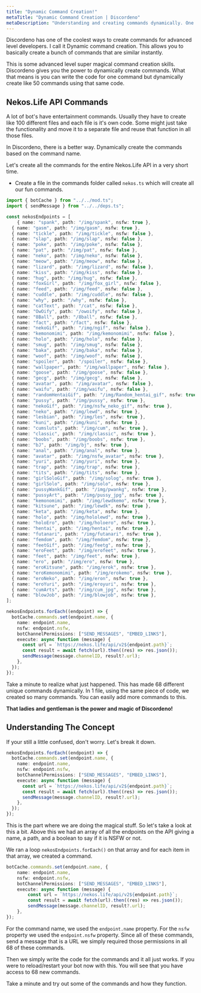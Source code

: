 ```yaml
---
title: "Dynamic Command Creation!"
metaTitle: "Dynamic Command Creation | Discordeno"
metaDescription: "Understanding and creating commands dynamically. One of the most powerful ways of making commands in Discordeno!"
---
```


Discordeno has one of the coolest ways to create commands for advanced level developers. I call it Dynamic command creation. This allows you to basically create a bunch of commands that are similar instantly.

This is some advanced level super magical command creation skills. Discordeno gives you the power to dynamically create commands. What that means is you can write the code for one command but dynamically create like 50 commands using that same code.

## Nekos.Life API Commands

A lot of bot's have entertainment commands. Usually they have to create like 100 different files and each file is it's own code. Some might just take the functionality and move it to a separate file and reuse that function in all those files.

In Discordeno, there is a better way. Dynamically create the commands based on the command name.

Let's create all the commands for the entire Nekos.Life API in a very short time.

- Create a file in the commands folder called `nekos.ts` which will create all our fun commands.

```ts
import { botCache } from "../../mod.ts";
import { sendMessage } from "../../deps.ts";

const nekosEndpoints = [
	{ name: "spank", path: "/img/spank", nsfw: true },
  { name: "gasm", path: "/img/gasm", nsfw: true },
  { name: "tickle", path: "/img/tickle", nsfw: false },
  { name: "slap", path: "/img/slap", nsfw: false },
  { name: "poke", path: "/img/poke", nsfw: false },
  { name: "pat", path: "/img/pat", nsfw: false },
  { name: "neko", path: "/img/neko", nsfw: false },
  { name: "meow", path: "/img/meow", nsfw: false },
  { name: "lizard", path: "/img/lizard", nsfw: false },
  { name: "kiss", path: "/img/kiss", nsfw: false },
  { name: "hug", path: "/img/hug", nsfw: false },
  { name: "foxGirl", path: "/img/fox_girl", nsfw: false },
  { name: "feed", path: "/img/feed", nsfw: false },
  { name: "cuddle", path: "/img/cuddle", nsfw: false },
  { name: "why", path: "/why", nsfw: false },
  { name: "catText", path: "/cat", nsfw: false },
  { name: "OwOify", path: "/owoify", nsfw: false },
  { name: "8Ball", path: "/8ball", nsfw: false },
  { name: "fact", path: "/fact", nsfw: false },
  { name: "nekoGif", path: "/img/ngif", nsfw: false },
  { name: "kemonomimi", path: "/img/kemonomimi", nsfw: false },
  { name: "holo", path: "/img/holo", nsfw: false },
  { name: "smug", path: "/img/smug", nsfw: false },
  { name: "baka", path: "/img/baka", nsfw: false },
  { name: "woof", path: "/img/woof", nsfw: false },
  { name: "spoiler", path: "/spoiler", nsfw: false },
  { name: "wallpaper", path: "/img/wallpaper", nsfw: false },
  { name: "goose", path: "/img/goose", nsfw: false },
  { name: "gecg", path: "/img/gecg", nsfw: false },
  { name: "avatar", path: "/img/avatar", nsfw: false },
  { name: "waifu", path: "/img/waifu", nsfw: false },
  { name: "randomHentaiGif", path: "/img/Random_hentai_gif", nsfw: true },
  { name: "pussy", path: "/img/pussy", nsfw: true },
  { name: "nekoGif", path: "/img/nsfw_neko_gif", nsfw: true },
  { name: "neko", path: "/img/lewd", nsfw: true },
  { name: "lesbian", path: "/img/les", nsfw: true },
  { name: "kuni", path: "/img/kuni", nsfw: true },
  { name: "cumsluts", path: "/img/cum", nsfw: true },
  { name: "classic", path: "/img/classic", nsfw: true },
  { name: "boobs", path: "/img/boobs", nsfw: true },
  { name: "bJ", path: "/img/bj", nsfw: true },
  { name: "anal", path: "/img/anal", nsfw: true },
  { name: "avatar", path: "/img/nsfw_avatar", nsfw: true },
  { name: "yuri", path: "/img/yuri", nsfw: true },
  { name: "trap", path: "/img/trap", nsfw: true },
  { name: "tits", path: "/img/tits", nsfw: true },
  { name: "girlSoloGif", path: "/img/solog", nsfw: true },
  { name: "girlSolo", path: "/img/solo", nsfw: true },
  { name: "pussyWankGif", path: "/img/pwankg", nsfw: true },
  { name: "pussyArt", path: "/img/pussy_jpg", nsfw: true },
  { name: "kemonomimi", path: "/img/lewdkemo", nsfw: true },
  { name: "kitsune", path: "/img/lewdk", nsfw: true },
  { name: "keta", path: "/img/keta", nsfw: true },
  { name: "holo", path: "/img/hololewd", nsfw: true },
  { name: "holoEro", path: "/img/holoero", nsfw: true },
  { name: "hentai", path: "/img/hentai", nsfw: true },
  { name: "futanari", path: "/img/futanari", nsfw: true },
  { name: "femdom", path: "/img/femdom", nsfw: true },
  { name: "feetGif", path: "/img/feetg", nsfw: true },
  { name: "eroFeet", path: "/img/erofeet", nsfw: true },
  { name: "feet", path: "/img/feet", nsfw: true },
  { name: "ero", path: "/img/ero", nsfw: true },
  { name: "eroKitsune", path: "/img/erok", nsfw: true },
  { name: "eroKemonomimi", path: "/img/erokemo", nsfw: true },
  { name: "eroNeko", path: "/img/eron", nsfw: true },
  { name: "eroYuri", path: "/img/eroyuri", nsfw: true },
  { name: "cumArts", path: "/img/cum_jpg", nsfw: true },
  { name: "blowJob", path: "/img/blowjob", nsfw: true },
];

nekosEndpoints.forEach((endpoint) => {
  botCache.commands.set(endpoint.name, {
    name: endpoint.name,
    nsfw: endpoint.nsfw,
    botChannelPermissions: ["SEND_MESSAGES", "EMBED_LINKS"],
    execute: async function (message) {
      const url = `https://nekos.life/api/v2${endpoint.path}`;
      const result = await fetch(url).then((res) => res.json());
      sendMessage(message.channelID, result?.url);
    },
  });
});
```

Take a minute to realize what just happened. This has made 68 different unique commands dynamically. In 1 file, using the same piece of code, we created so many commands. You can easily add more commands to this.

**That ladies and gentleman is the power and magic of Discordeno!**

## Understanding The Concept

If your still a little confused, don't worry. Let's break it down.

```ts
nekosEndpoints.forEach((endpoint) => {
  botCache.commands.set(endpoint.name, {
    name: endpoint.name,
    nsfw: endpoint.nsfw,
    botChannelPermissions: ["SEND_MESSAGES", "EMBED_LINKS"],
    execute: async function (message) {
      const url = `https://nekos.life/api/v2${endpoint.path}`;
      const result = await fetch(url).then((res) => res.json());
      sendMessage(message.channelID, result?.url);
    },
  });
});
```

This is the part where we are doing the magical stuff. So let's take a look at this a bit. Above this we had an array of all the endpoints on the API giving a name, a path, and a boolean to say if it is NSFW or not.

We ran a loop `nekosEndpoints.forEach()` on that array and for each item in that array, we created a command.

```ts
botCache.commands.set(endpoint.name, {
	name: endpoint.name,
	nsfw: endpoint.nsfw,
	botChannelPermissions: ["SEND_MESSAGES", "EMBED_LINKS"],
	execute: async function (message) {
		const url = `https://nekos.life/api/v2${endpoint.path}`;
		const result = await fetch(url).then((res) => res.json());
		sendMessage(message.channelID, result?.url);
	},
});
```

For the command name, we used the `endpoint.name` property. For the `nsfw` property we used the `endpoint.nsfw` property. Since all of these commands, send a message that is a URL we simply required those permissions in all 68 of these commands.

Then we simply write the code for the commands and it all just works. If you were to reload/restart your bot now with this. You will see that you have access to 68 new commands.

Take a minute and try out some of the commands and how they function.

